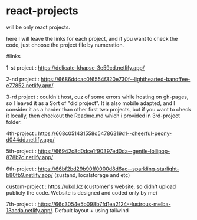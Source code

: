 # react-projects
will be only react projects.

here I will leave the links for each project, and if you want to check the code, just choose the project file by numeration.


#links

1-st project : https://delicate-khapse-3e59cd.netlify.app/

2-nd project : https://6686ddcac0f6554f320e730f--lighthearted-banoffee-e77852.netlify.app/

3-rd project : couldn't host, cuz of some errors while hosting on gh-pages, so I leaved it as a Sort of "did project". It is also mobile adapted, and I consider it as a harder than other first two projects, but if you want to check it locally, then checkout the Readme.md which i provided in 3rd-project folder.

4th-project : https://668c051431558d54786319d1--cheerful-peony-d044dd.netlify.app/

5th-project : https://66942c8d0dce1f90397ed0da--gentle-lollipop-878b7c.netlify.app/

6th-project : https://66bf2bd29b90ff0000d8d6ac--sparkling-starlight-b80fb9.netlify.app/ (zustand, localstorage and etc)

custom-project : https://ukol.kz (customer's website, so didn't upload publicly the code. Website is designed and coded only by me)

7th-project : https://66c3054e5b098b7fd1ea2124--lustrous-melba-13acda.netlify.app/. Default layout + using tailwind 
